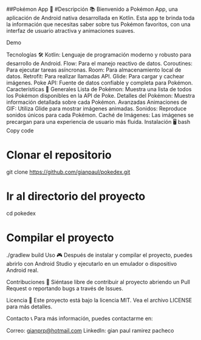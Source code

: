 ##Pokémon App 🌟
#Descripción 📚
Bienvenido a Pokémon App, una aplicación de Android nativa desarrollada en Kotlin. Esta app te brinda toda la información que necesitas saber sobre tus Pokémon favoritos, con una interfaz de usuario atractiva y animaciones suaves.

Demo

Tecnologías 🛠️
Kotlin: Lenguaje de programación moderno y robusto para desarrollo de Android.
Flow: Para el manejo reactivo de datos.
Coroutines: Para ejecutar tareas asíncronas.
Room: Para almacenamiento local de datos.
Retrofit: Para realizar llamadas API.
Glide: Para cargar y cachear imágenes.
Poke API: Fuente de datos confiable y completa para Pokémon.
Características 🌈
Generales
Lista de Pokémon: Muestra una lista de todos los Pokémon disponibles en la API de Poke.
Detalles del Pokémon: Muestra información detallada sobre cada Pokémon.
Avanzadas
Animaciones de GIF: Utiliza Glide para mostrar imágenes animadas.
Sonidos: Reproduce sonidos únicos para cada Pokémon.
Caché de Imágenes: Las imágenes se precargan para una experiencia de usuario más fluida.
Instalación 🖥️
bash
Copy code
# Clonar el repositorio
git clone https://github.com/gianpaul/pokedex.git

# Ir al directorio del proyecto
cd pokedex

# Compilar el proyecto
./gradlew build
Uso 🎮
Después de instalar y compilar el proyecto, puedes abrirlo con Android Studio y ejecutarlo en un emulador o dispositivo Android real.

Contribuciones 🤝
Siéntase libre de contribuir al proyecto abriendo un Pull Request o reportando bugs a través de Issues.

Licencia 📝
Este proyecto está bajo la licencia MIT. Vea el archivo LICENSE para más detalles.

Contacto 📞
Para más información, puedes contactarme en:

Correo: gianprp@hotmail.com
LinkedIn: gian paul ramirez pacheco

